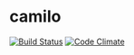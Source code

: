 camilo
======

[![Build Status](https://travis-ci.org/nicopaez/camilo.png?branch=develop)](https://travis-ci.org/nicopaez/camilo)
[![Code Climate](https://codeclimate.com/github/nicopaez/camilo.png)](https://codeclimate.com/github/nicopaez/camilo)
